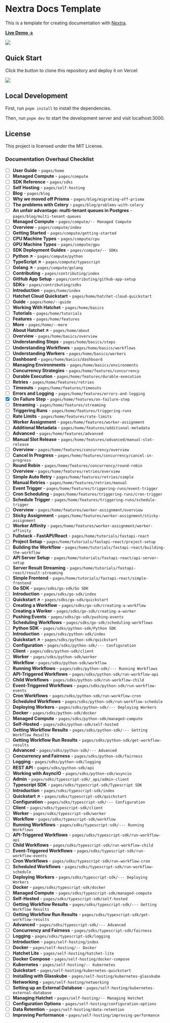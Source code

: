 # Nextra Docs Template

This is a template for creating documentation with [Nextra](https://nextra.site).

[**Live Demo →**](https://nextra-docs-template.vercel.app)

[![](.github/screenshot.png)](https://nextra-docs-template.vercel.app)

## Quick Start

Click the button to clone this repository and deploy it on Vercel:

[![](https://vercel.com/button)](https://vercel.com/new/clone?s=https%3A%2F%2Fgithub.com%2Fshuding%2Fnextra-docs-template&showOptionalTeamCreation=false)

## Local Development

First, run `pnpm install` to install the dependencies.

Then, run `pnpm dev` to start the development server and visit localhost:3000.

## License

This project is licensed under the MIT License.


### Documentation Overhaul Checklist

- [ ] **User Guide** - `pages/home`
- [ ] **Managed Compute** - `pages/compute`
- [ ] **SDK Reference** - `pages/sdks`
- [ ] **Self Hosting** - `pages/self-hosting`
- [ ] **Blog** - `pages/blog`
- [ ] **Why we moved off Prisma** - `pages/blog/migrating-off-prisma`
- [ ] **The problems with Celery** - `pages/blog/problems-with-celery`
- [ ] **An unfair advantage: multi-tenant queues in Postgres** - `pages/blog/multi-tenant-queues`
- [ ] **Managed Compute** - `pages/compute/-- Managed Compute`
- [ ] **Overview** - `pages/compute/index`
- [ ] **Getting Started** - `pages/compute/getting-started`
- [ ] **CPU Machine Types** - `pages/compute/cpu`
- [ ] **GPU Machine Types** - `pages/compute/gpu`
- [ ] **SDK Deployment Guides** - `pages/compute/-- SDKs`
- [ ] **Python ↗** - `pages/compute/python`
- [ ] **TypeScript ↗** - `pages/compute/typescript`
- [ ] **Golang ↗** - `pages/compute/golang`
- [ ] **Contributing** - `pages/contributing/index`
- [ ] **GitHub App Setup** - `pages/contributing/github-app-setup`
- [ ] **SDKs** - `pages/contributing/sdks`
- [ ] **Introduction** - `pages/home/index`
- [ ] **Hatchet Cloud Quickstart** - `pages/home/hatchet-cloud-quickstart`
- [ ] **Guide** - `pages/home/--guide`
- [ ] **Working With Hatchet** - `pages/home/basics`
- [ ] **Tutorials** - `pages/home/tutorials`
- [ ] **Features** - `pages/home/features`
- [ ] **More** - `pages/home/--more`
- [ ] **About Hatchet ↗** - `pages/home/about`
- [ ] **Overview** - `pages/home/basics/overview`
- [ ] **Understanding Steps** - `pages/home/basics/steps`
- [ ] **Understanding Workflows** - `pages/home/basics/workflows`
- [ ] **Understanding Workers** - `pages/home/basics/workers`
- [ ] **Dashboard** - `pages/home/basics/dashboard`
- [ ] **Managing Environments** - `pages/home/basics/environments`
- [ ] **Concurrency Strategies** - `pages/home/features/concurrency`
- [ ] **Durable Execution** - `pages/home/features/durable-execution`
- [ ] **Retries** - `pages/home/features/retries`
- [ ] **Timeouts** - `pages/home/features/timeouts`
- [ ] **Errors and Logging** - `pages/home/features/errors-and-logging`
- [x] **On Failure Step** - `pages/home/features/on-failure-step`
- [ ] **Streaming** - `pages/home/features/streaming`
- [ ] **Triggering Runs** - `pages/home/features/triggering-runs`
- [ ] **Rate Limits** - `pages/home/features/rate-limits`
- [ ] **Worker Assignment** - `pages/home/features/worker-assignment`
- [ ] **Additional Metadata** - `pages/home/features/additional-metadata`
- [ ] **Advanced** - `pages/home/features/advanced`
- [ ] **Manual Slot Release** - `pages/home/features/advanced/manual-slot-release`
- [ ] **Overview** - `pages/home/features/concurrency/overview`
- [ ] **Cancel In Progress** - `pages/home/features/concurrency/cancel-in-progress`
- [ ] **Round Robin** - `pages/home/features/concurrency/round-robin`
- [ ] **Overview** - `pages/home/features/retries/overview`
- [ ] **Simple Auto Retry** - `pages/home/features/retries/simple`
- [ ] **Manual Retries** - `pages/home/features/retries/manual`
- [ ] **Event Trigger** - `pages/home/features/triggering-runs/event-trigger`
- [ ] **Cron Scheduling** - `pages/home/features/triggering-runs/cron-trigger`
- [ ] **Schedule Trigger** - `pages/home/features/triggering-runs/schedule-trigger`
- [ ] **Overview** - `pages/home/features/worker-assignment/overview`
- [ ] **Sticky Assignment** - `pages/home/features/worker-assignment/sticky-assignment`
- [ ] **Worker Affinity** - `pages/home/features/worker-assignment/worker-affinity`
- [ ] **Fullstack - FastAPI/React** - `pages/home/tutorials/fastapi-react`
- [ ] **Project Setup** - `pages/home/tutorials/fastapi-react/project-setup`
- [ ] **Building the Workflow** - `pages/home/tutorials/fastapi-react/building-the-workflow`
- [ ] **API Server Setup** - `pages/home/tutorials/fastapi-react/api-server-setup`
- [ ] **Server Result Streaming** - `pages/home/tutorials/fastapi-react/result-streaming`
- [ ] **Simple Frontend** - `pages/home/tutorials/fastapi-react/simple-frontend`
- [ ] **Go SDK** - `pages/sdks/go-sdk/Go SDK`
- [ ] **Introduction** - `pages/sdks/go-sdk/index`
- [ ] **Quickstart ↗** - `pages/sdks/go-sdk/quickstart`
- [ ] **Creating a Workflow** - `pages/sdks/go-sdk/creating-a-workflow`
- [ ] **Creating a Worker** - `pages/sdks/go-sdk/creating-a-worker`
- [ ] **Pushing Events** - `pages/sdks/go-sdk/pushing-events`
- [ ] **Scheduling Workflows** - `pages/sdks/go-sdk/scheduling-workflows`
- [ ] **Python SDK** - `pages/sdks/python-sdk/Python SDK`
- [ ] **Introduction** - `pages/sdks/python-sdk/index`
- [ ] **Quickstart ↗** - `pages/sdks/python-sdk/quickstart`
- [ ] **Configuration** - `pages/sdks/python-sdk/--- Configuration`
- [ ] **Client** - `pages/sdks/python-sdk/client`
- [ ] **Worker** - `pages/sdks/python-sdk/worker`
- [ ] **Workflow** - `pages/sdks/python-sdk/workflow`
- [ ] **Running Workflows** - `pages/sdks/python-sdk/--- Running Workflows`
- [ ] **API-Triggered Workflows** - `pages/sdks/python-sdk/run-workflow-api`
- [ ] **Child Workflows** - `pages/sdks/python-sdk/run-workflow-child`
- [ ] **Event-Triggered Workflows** - `pages/sdks/python-sdk/run-workflow-events`
- [ ] **Cron Workflows** - `pages/sdks/python-sdk/run-workflow-cron`
- [ ] **Scheduled Workflows** - `pages/sdks/python-sdk/run-workflow-schedule`
- [ ] **Deploying Workers** - `pages/sdks/python-sdk/--- Deploying Workers`
- [ ] **Docker** - `pages/sdks/python-sdk/docker`
- [ ] **Managed Compute** - `pages/sdks/python-sdk/managed-compute`
- [ ] **Self-Hosted** - `pages/sdks/python-sdk/self-hosted`
- [ ] **Getting Workflow Results** - `pages/sdks/python-sdk/--- Getting Workflow Results`
- [ ] **Getting Workflow Run Results** - `pages/sdks/python-sdk/get-workflow-results`
- [ ] **Advanced** - `pages/sdks/python-sdk/--- Advanced`
- [ ] **Concurrency and Fairness** - `pages/sdks/python-sdk/fairness`
- [ ] **Logging** - `pages/sdks/python-sdk/logging`
- [ ] **REST API** - `pages/sdks/python-sdk/api`
- [ ] **Working with AsyncIO** - `pages/sdks/python-sdk/asyncio`
- [ ] **Admin** - `pages/sdks/typescript-sdk/_api/admin-client`
- [ ] **Typescript SDK** - `pages/sdks/typescript-sdk/Typescript SDK`
- [ ] **Introduction** - `pages/sdks/typescript-sdk/index`
- [ ] **Quickstart ↗** - `pages/sdks/typescript-sdk/quickstart`
- [ ] **Configuration** - `pages/sdks/typescript-sdk/--- Configuration`
- [ ] **Client** - `pages/sdks/typescript-sdk/client`
- [ ] **Worker** - `pages/sdks/typescript-sdk/worker`
- [ ] **Workflow** - `pages/sdks/typescript-sdk/workflow`
- [ ] **Running Workflows** - `pages/sdks/typescript-sdk/--- Running Workflows`
- [ ] **API-Triggered Workflows** - `pages/sdks/typescript-sdk/run-workflow-api`
- [ ] **Child Workflows** - `pages/sdks/typescript-sdk/run-workflow-child`
- [ ] **Event-Triggered Workflows** - `pages/sdks/typescript-sdk/run-workflow-events`
- [ ] **Cron Workflows** - `pages/sdks/typescript-sdk/run-workflow-cron`
- [ ] **Scheduled Workflows** - `pages/sdks/typescript-sdk/run-workflow-schedule`
- [ ] **Deploying Workers** - `pages/sdks/typescript-sdk/--- Deploying Workers`
- [ ] **Docker** - `pages/sdks/typescript-sdk/docker`
- [ ] **Managed Compute** - `pages/sdks/typescript-sdk/managed-compute`
- [ ] **Self-Hosted** - `pages/sdks/typescript-sdk/self-hosted`
- [ ] **Getting Workflow Results** - `pages/sdks/typescript-sdk/--- Getting Workflow Results`
- [ ] **Getting Workflow Run Results** - `pages/sdks/typescript-sdk/get-workflow-results`
- [ ] **Advanced** - `pages/sdks/typescript-sdk/--- Advanced`
- [ ] **Concurrency and Fairness** - `pages/sdks/typescript-sdk/fairness`
- [ ] **Logging** - `pages/sdks/typescript-sdk/logging`
- [ ] **Introduction** - `pages/self-hosting/index`
- [ ] **Docker** - `pages/self-hosting/-- Docker`
- [ ] **Hatchet Lite** - `pages/self-hosting/hatchet-lite`
- [ ] **Docker Compose** - `pages/self-hosting/docker-compose`
- [ ] **Kubernetes** - `pages/self-hosting/-- Kubernetes`
- [ ] **Quickstart** - `pages/self-hosting/kubernetes-quickstart`
- [ ] **Installing with Glasskube** - `pages/self-hosting/kubernetes-glasskube`
- [ ] **Networking** - `pages/self-hosting/networking`
- [ ] **Setting up an External Database** - `pages/self-hosting/kubernetes-external-database`
- [ ] **Managing Hatchet** - `pages/self-hosting/-- Managing Hatchet`
- [ ] **Configuration Options** - `pages/self-hosting/configuration-options`
- [ ] **Data Retention** - `pages/self-hosting/data-retention`
- [ ] **Improving Performance** - `pages/self-hosting/improving-performance`
